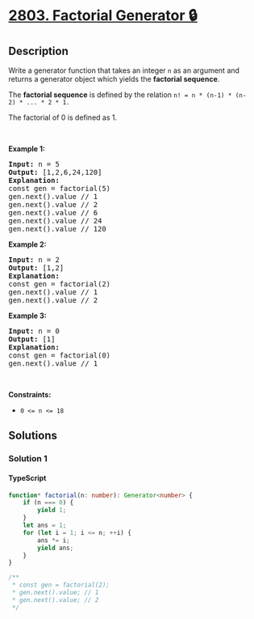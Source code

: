 # [2803. Factorial Generator 🔒](https://leetcode.com/problems/factorial-generator)

## Description

<!-- description:start -->

<p>Write a generator function that takes an integer <code>n</code> as an argument and returns a generator object which yields the <strong>factorial sequence</strong>.</p>

<p>The&nbsp;<strong>factorial sequence</strong>&nbsp;is defined by the relation <code>n!&nbsp;= n *&nbsp;<span style="font-size: 13px;">(</span>n-1)&nbsp;* (n-2)&nbsp;*&nbsp;...&nbsp;* 2 * 1​​​.</code></p>

<p>The factorial of 0 is defined as 1.</p>

<p>&nbsp;</p>
<p><strong class="example">Example 1:</strong></p>

<pre>
<strong>Input:</strong> n = 5
<strong>Output:</strong> [1,2,6,24,120]
<strong>Explanation:</strong> 
const gen = factorial(5)
gen.next().value // 1
gen.next().value // 2
gen.next().value // 6
gen.next().value // 24
gen.next().value // 120
</pre>

<p><strong class="example">Example 2:</strong></p>

<pre>
<strong>Input:</strong> n = 2
<strong>Output:</strong> [1,2]
<strong>Explanation:</strong> 
const gen = factorial(2) 
gen.next().value // 1 
gen.next().value // 2 
</pre>

<p><strong class="example">Example 3:</strong></p>

<pre>
<strong>Input:</strong> n = 0
<strong>Output:</strong> [1]
<strong>Explanation:</strong> 
const gen = factorial(0) 
gen.next().value // 1 
</pre>

<p>&nbsp;</p>
<p><strong>Constraints:</strong></p>

<ul>
	<li><code>0 &lt;= n &lt;= 18</code></li>
</ul>

<!-- description:end -->

## Solutions

<!-- solution:start -->

### Solution 1

#### TypeScript

```ts
function* factorial(n: number): Generator<number> {
    if (n === 0) {
        yield 1;
    }
    let ans = 1;
    for (let i = 1; i <= n; ++i) {
        ans *= i;
        yield ans;
    }
}

/**
 * const gen = factorial(2);
 * gen.next().value; // 1
 * gen.next().value; // 2
 */
```

<!-- solution:end -->

<!-- problem:end -->